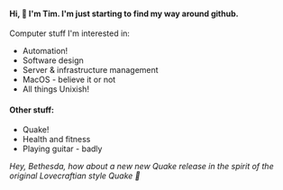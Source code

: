 #### Hi, :wave: I'm Tim. I'm just starting to find my way around github. 

Computer stuff I'm interested in:
- Automation!
- Software design
- Server & infrastructure management
- MacOS - believe it or not
- All things Unixish!
 
#### Other stuff:

- Quake!
- Health and fitness
- Playing guitar - badly

*Hey, Bethesda, how about a new new Quake release in the spirit of the original Lovecraftian style Quake :pray:*
